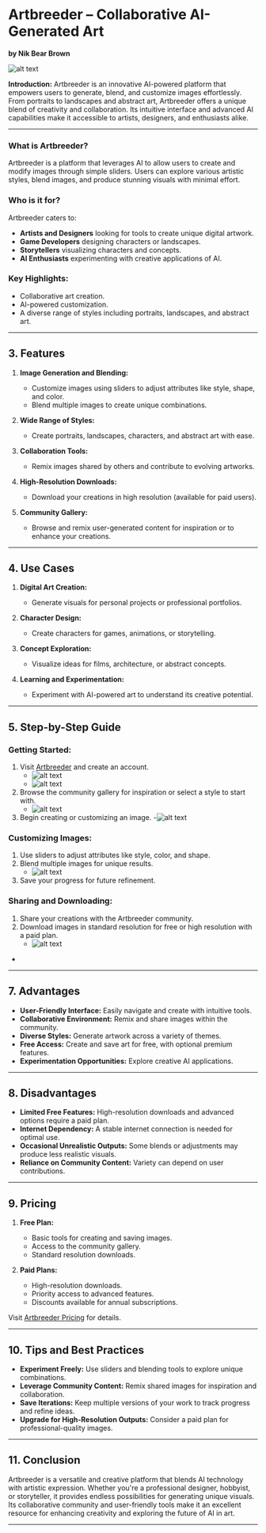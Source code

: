 
# Artbreeder – Collaborative AI-Generated Art
**by Nik Bear Brown**

![alt text](https://github.com/nikbearbrown/ENGR-0201-Organizing-Academic-Success-AI-for-Personalized-Learning/blob/main/ENGR_0201/artbreeder.png)

**Introduction:**
Artbreeder is an innovative AI-powered platform that empowers users to generate, blend, and customize images effortlessly. From portraits to landscapes and abstract art, Artbreeder offers a unique blend of creativity and collaboration. Its intuitive interface and advanced AI capabilities make it accessible to artists, designers, and enthusiasts alike.

---

### **What is Artbreeder?**
Artbreeder is a platform that leverages AI to allow users to create and modify images through simple sliders. Users can explore various artistic styles, blend images, and produce stunning visuals with minimal effort.

### **Who is it for?**
Artbreeder caters to:
- **Artists and Designers** looking for tools to create unique digital artwork.
- **Game Developers** designing characters or landscapes.
- **Storytellers** visualizing characters and concepts.
- **AI Enthusiasts** experimenting with creative applications of AI.

### **Key Highlights:**
- Collaborative art creation.
- AI-powered customization.
- A diverse range of styles including portraits, landscapes, and abstract art.

---

## 3. Features

1. **Image Generation and Blending:**  
   - Customize images using sliders to adjust attributes like style, shape, and color.  
   - Blend multiple images to create unique combinations.

2. **Wide Range of Styles:**  
   - Create portraits, landscapes, characters, and abstract art with ease.  

3. **Collaboration Tools:**  
   - Remix images shared by others and contribute to evolving artworks.  

4. **High-Resolution Downloads:**  
   - Download your creations in high resolution (available for paid users).  

5. **Community Gallery:**  
   - Browse and remix user-generated content for inspiration or to enhance your creations.

---

## 4. Use Cases

1. **Digital Art Creation:**  
   - Generate visuals for personal projects or professional portfolios.

2. **Character Design:**  
   - Create characters for games, animations, or storytelling.  

3. **Concept Exploration:**  
   - Visualize ideas for films, architecture, or abstract concepts.  

4. **Learning and Experimentation:**  
   - Experiment with AI-powered art to understand its creative potential.

---

## 5. Step-by-Step Guide

### Getting Started:
1. Visit [Artbreeder](https://www.artbreeder.com) and create an account.
   - ![alt text](https://github.com/nikbearbrown/ENGR-0201-Organizing-Academic-Success-AI-for-Personalized-Learning/blob/main/ENGR_0201/artbreeder-1.png)
   - ![alt text](https://github.com/nikbearbrown/ENGR-0201-Organizing-Academic-Success-AI-for-Personalized-Learning/blob/main/ENGR_0201/artbreeder-2.png)
2. Browse the community gallery for inspiration or select a style to start with.
   - ![alt text](https://github.com/nikbearbrown/ENGR-0201-Organizing-Academic-Success-AI-for-Personalized-Learning/blob/main/ENGR_0201/artbreeder-4.png)
3. Begin creating or customizing an image.
   -![alt text](https://github.com/nikbearbrown/ENGR-0201-Organizing-Academic-Success-AI-for-Personalized-Learning/blob/main/ENGR_0201/artbreeder-3.png)

### Customizing Images:
1. Use sliders to adjust attributes like style, color, and shape.
2. Blend multiple images for unique results.
   - ![alt text](https://github.com/nikbearbrown/ENGR-0201-Organizing-Academic-Success-AI-for-Personalized-Learning/blob/main/ENGR_0201/artbreeder-5.png)
3. Save your progress for future refinement.

### Sharing and Downloading:
1. Share your creations with the Artbreeder community.
2. Download images in standard resolution for free or high resolution with a paid plan.
   - ![alt text](https://github.com/nikbearbrown/ENGR-0201-Organizing-Academic-Success-AI-for-Personalized-Learning/blob/main/ENGR_0201/artbreeder-6.png)
 - 

---

## 7. Advantages

- **User-Friendly Interface:** Easily navigate and create with intuitive tools.
- **Collaborative Environment:** Remix and share images within the community.
- **Diverse Styles:** Generate artwork across a variety of themes.
- **Free Access:** Create and save art for free, with optional premium features.
- **Experimentation Opportunities:** Explore creative AI applications.

---

## 8. Disadvantages

- **Limited Free Features:** High-resolution downloads and advanced options require a paid plan.
- **Internet Dependency:** A stable internet connection is needed for optimal use.
- **Occasional Unrealistic Outputs:** Some blends or adjustments may produce less realistic visuals.
- **Reliance on Community Content:** Variety can depend on user contributions.

---

## 9. Pricing

1. **Free Plan:**  
   - Basic tools for creating and saving images.
   - Access to the community gallery.
   - Standard resolution downloads.

2. **Paid Plans:**  
   - High-resolution downloads.
   - Priority access to advanced features.
   - Discounts available for annual subscriptions.

Visit [Artbreeder Pricing](https://www.artbreeder.com) for details.

---

## 10. Tips and Best Practices

- **Experiment Freely:** Use sliders and blending tools to explore unique combinations.  
- **Leverage Community Content:** Remix shared images for inspiration and collaboration.  
- **Save Iterations:** Keep multiple versions of your work to track progress and refine ideas.  
- **Upgrade for High-Resolution Outputs:** Consider a paid plan for professional-quality images.

---

## 11. Conclusion

Artbreeder is a versatile and creative platform that blends AI technology with artistic expression. Whether you're a professional designer, hobbyist, or storyteller, it provides endless possibilities for generating unique visuals. Its collaborative community and user-friendly tools make it an excellent resource for enhancing creativity and exploring the future of AI in art.

---
